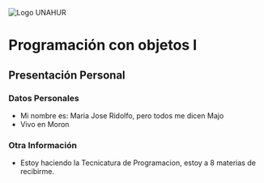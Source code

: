 ![Logo UNAHUR](./UNAHUR.png)

# Programación con objetos I
## Presentación Personal

### Datos Personales
- Mi nombre es: Maria Jose Ridolfo, pero todos me dicen Majo
- Vivo en Moron


### Otra Información
- Estoy haciendo la Tecnicatura de Programacion, estoy a 8 materias de recibirme.

